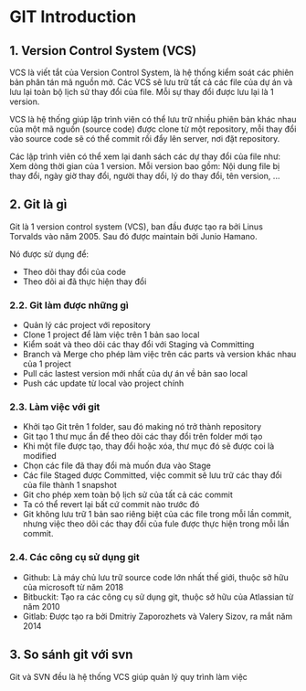 # GIT Introduction

## 1. Version Control System (VCS)

VCS là viết tắt của Version Control System, là hệ thống kiểm soát các phiên bản phân tán mã nguồn mở. Các VCS sẽ lưu trữ tất cả các file của dự án và lưu lại toàn bộ lịch sử thay đổi của file. Mỗi sự thay đổi được lưu lại là 1 version.

VCS là hệ thống giúp lập trình viên có thể lưu trữ nhiều phiên bản khác nhau của một mã nguồn (source code) được clone từ một repository, mỗi thay đổi vào source code sẽ có thể commit rồi đẩy lên server, nơi đặt repository.

Các lập trình viên có thể xem lại danh sách các dự thay đổi của file như: Xem dòng thời gian của 1 version. 
Mỗi version bao gồm: Nội dung file bị thay đổi, ngày giờ thay đổi, người thay dổi, lý do thay đổi, tên version, ... 

## 2. Git là gì

Git là 1 version control system (VCS), ban đầu được tạo ra bởi Linus Torvalds vào năm 2005. Sau đó được maintain bởi Junio Hamano.

Nó được sử dụng để: 
- Theo dõi thay đổi của code
- Theo dõi ai đã thực hiện thay đổi

### 2.2. Git làm được những gì

- Quản lý các project với repository
- Clone 1 project để làm việc trên 1 bản sao local
- Kiểm soát và theo dõi các thay đổi với Staging và Committing
- Branch và Merge cho phép làm việc trên các parts và version khác nhau của 1 project
- Pull các lastest version mới nhất của dự án về bản sao local
- Push các update từ local vào project chính

### 2.3. Làm việc với git

- Khởi tạo Git trên 1 folder, sau đó making nó trở thành repository
- Git tạo 1 thư mục ẩn để theo dõi các thay đổi trên folder mới tạo
- Khi một file được tạo, thay đổi hoặc xóa, thư mục đó sẽ được coi là modified
- Chọn các file đã thay đổi mà muốn đưa vào Stage
- Các file Staged được Committed, việc commit sẽ lưu trữ các thay đổi của file thành 1 snapshot
- Git cho phép xem toàn bộ lịch sử của tất cả các commit
- Ta có thể revert lại bất cứ commit nào trước đó
- Git không lưu trữ 1 bản sao riêng biệt của các file trong mỗi lần commit, nhưng việc theo dõi các thay đổi của fule được thực hiện trong mỗi lần commit.

### 2.4. Các công cụ sử dụng git

- Github: Là máy chủ lưu trữ source code lớn nhất thế giới, thuộc sở hữu của microsoft từ năm 2018
- Bitbuckit: Tạo ra các công cụ sử dụng git, thuộc sở hữu của Atlassian từ năm 2010
- Gitlab: Được tạo ra bởi Dmitriy Zaporozhets và Valery Sizov, ra mắt năm 2014

## 3. So sánh git với svn

Git và SVN đều là hệ thống VCS giúp quản lý quy trình làm việc 